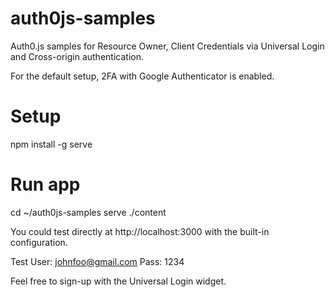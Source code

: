 # auth0js-samples
Auth0.js samples for Resource Owner, Client Credentials via Universal Login and Cross-origin authentication.

For the default setup, 2FA with Google Authenticator is enabled.

# Setup
npm install -g serve

# Run app
cd ~/auth0js-samples
serve ./content

You could test directly at http://localhost:3000 with the built-in configuration. 

Test User: johnfoo@gmail.com
Pass: 1234

Feel free to sign-up with the Universal Login widget.

